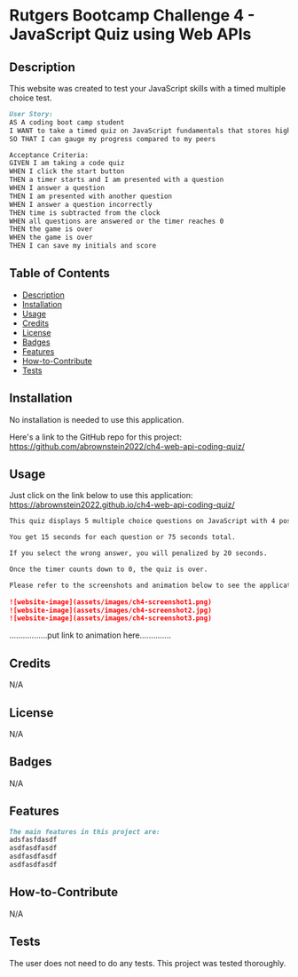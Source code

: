 # Rutgers Bootcamp Challenge 4 - JavaScript Quiz using Web APIs

## Description
This website was created to test your JavaScript skills with a timed multiple choice test.

```md
User Story:
AS A coding boot camp student
I WANT to take a timed quiz on JavaScript fundamentals that stores high scores
SO THAT I can gauge my progress compared to my peers

Acceptance Criteria:
GIVEN I am taking a code quiz
WHEN I click the start button
THEN a timer starts and I am presented with a question
WHEN I answer a question
THEN I am presented with another question
WHEN I answer a question incorrectly
THEN time is subtracted from the clock
WHEN all questions are answered or the timer reaches 0
THEN the game is over
WHEN the game is over
THEN I can save my initials and score
```

## Table of Contents

- [Description](#description)
- [Installation](#installation)
- [Usage](#usage)
- [Credits](#credits)
- [License](#license)
- [Badges](#badges)
- [Features](#features)
- [How-to-Contribute](#how-to-contribute)
- [Tests](tests)

## Installation

No installation is needed to use this application. 

Here's a link to the GitHub repo for this project:<br>
https://github.com/abrownstein2022/ch4-web-api-coding-quiz/

## Usage

Just click on the link below to use this application:<br>
https://abrownstein2022.github.io/ch4-web-api-coding-quiz/

```md
This quiz displays 5 multiple choice questions on JavaScript with 4 possible choices.

You get 15 seconds for each question or 75 seconds total.

If you select the wrong answer, you will penalized by 20 seconds.

Once the timer counts down to 0, the quiz is over.

Please refer to the screenshots and animation below to see the application being used.
    
![website-image](assets/images/ch4-screenshot1.png)
![website-image](assets/images/ch4-screenshot2.jpg)
![website-image](assets/images/ch4-screenshot3.png)    
```
.................put link to animation here..............


## Credits
N/A

## License

N/A

## Badges

N/A

## Features
```md
The main features in this project are:
adsfasfdasdf
asdfasdfasdf
asdfasdfasdf
asdfasdfasdf
```
## How-to-Contribute

N/A

## Tests

The user does not need to do any tests.  This project was tested thoroughly.